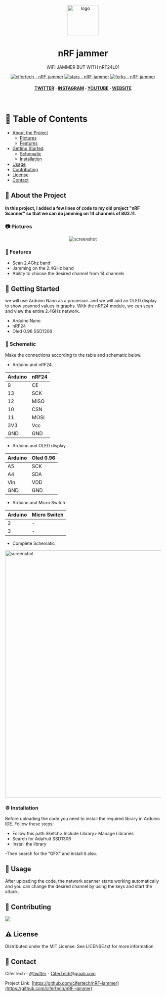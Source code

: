 <div align="center">

  <img src="https://user-images.githubusercontent.com/62047147/195847997-97553030-3b79-4643-9f2c-1f04bba6b989.png" alt="logo" width="100" height="auto" />
  <h1>nRF jammer</h1>
   
  <p>
    WiFi JAMMER BUT WITH nRF24L01
  </p>
  
  
<!-- Badges -->

<p>
<a href="https://github.com/cifertech/nRF-jammer" title="Go to GitHub repo"><img src="https://img.shields.io/static/v1?label=cifertech&message=nRF-jammer&color=white&logo=github" alt="cifertech - nRF-jammer"></a>
<a href="https://github.com/cifertech/nRF-jammer"><img src="https://img.shields.io/github/stars/cifertech/nRF-jammer?style=social" alt="stars - nRF-jammer"></a>
<a href="https://github.com/cifertech/nRF-jammer"><img src="https://img.shields.io/github/forks/cifertech/nRF-jammer?style=social" alt="forks - nRF-jammer"></a>
</p>
   
<h4>
    <a href="https://twitter.com/cifertech1">TWITTER</a>
  <span> · </span>
    <a href="https://www.instagram.com/cifertech/">INSTAGRAM</a>
  <span> · </span>
    <a href="https://www.youtube.com/c/cifertech">YOUTUBE</a>
  <span> · </span>
    <a href="https://cifertech.net/">WEBSITE</a>
  </h4>
</div>

<br />

<!-- Table of Contents -->
# :notebook_with_decorative_cover: Table of Contents

- [About the Project](#star2-about-the-project)
  * [Pictures](#camera-Pictures)
  * [Features](#dart-features)
- [Getting Started](#toolbox-getting-started)
  * [Schematic](#electric_plug-Schematic)
  * [Installation](#gear-installation)
- [Usage](#eyes-usage)
- [Contributing](#wave-contributing)
- [License](#warning-license)
- [Contact](#handshake-contact)

  

<!-- About the Project -->
## :star2: About the Project
#### In this project, I added a few lines of code to my old project "nRF Scanner" so that we can do jamming on 14 channels of 802.11.


<!-- Pictures -->
### :camera: Pictures

<div align="center"> 
  <img src="https://user-images.githubusercontent.com/62047147/195926952-7b73dae2-21ae-48df-84c1-15b13dc069c7.jpg" alt="screenshot" />
</div>


<!-- Features -->
### :dart: Features

- Scan 2.4Ghz band
- Jamming on the 2.4GHz band
- Ability to choose the desired channel from 14 channels

<!-- Getting Started -->
## 	:toolbox: Getting Started

we will use Arduino Nano as a processor. and we will add an OLED display to show scanned values in graphs. With the nRF24 module, we can scan and view the entire 2.4GHz network.

- Arduino Nano
- nRF24
- Oled 0.96 SSD1306

<!-- Schematic -->
### :electric_plug: Schematic
Make the connections according to the table and schematic below.

* Arduino and nRF24.

| Arduino| nRF24|  
| ----   | -----|
| 9  | CE   |
| 13 | SCK  |
| 12 | MISO |
| 10 | CSN  |
| 11 | MOSI |
| 3V3 | Vcc |
| GND | GND |


* Arduino and OLED display.

| Arduino| Oled 0.96|
| ----   | -----|
| A5  | SCK |
| A4 | SDA  |
| Vin | VDD |
| GND | GND |


* Arduino and Micro Switch.

| Arduino| Micro Switch|
| ----   | -----|
| 2 | -  |
| 3 | -  |

 
* Complete Schematic

<img src="https://user-images.githubusercontent.com/62047147/195948711-5e1dd386-0181-4160-b4cd-54e5fbc42589.jpg" alt="screenshot" width="800" height="auto" />


<!-- Installation -->
### :gear: Installation

Before uploading the code you need to install the required library in Arduino IDE. Follow these steps:

- Follow this path Sketch> Include Library> Manage Libraries
- Search for Adafruit SSD1306
- Install the library

-Then search for the “GFX” and install it also.
   
<!-- Usage -->
## :eyes: Usage

After uploading the code, the network scanner starts working automatically and you can change the desired channel by using the keys and start the attack.


<!-- Contributing -->
## :wave: Contributing

<a href="https://github.com/cifertech/nRF-jammer/graphs/contributors">
  <img src="https://contrib.rocks/image?repo=cifertech/nRF-jammer" />
</a>


<!-- License -->
## :warning: License

Distributed under the MIT License. See LICENSE.txt for more information.


<!-- Contact -->
## :handshake: Contact

CiferTech - [@twitter](https://twitter.com/cifertech1) - CiferTech@gmali.com

Project Link: [https://github.com/cifertech/nRF-jammer](https://github.com/cifertech/nRF-jammer)

